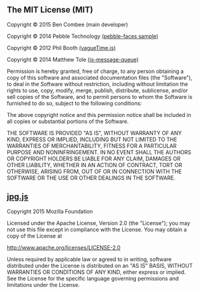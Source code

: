 ## The MIT License (MIT)

Copyright © 2015 Ben Combee (main developer)

Copyright © 2014 Pebble Technology [(pebble-faces sample)](https://github.com/pebble-examples/pebble-faces)

Copyright © 2012 Phil Booth [(vagueTime.js)](https://github.com/philbooth/vagueTime.js)

Copyright © 2014 Matthew Tole [(js-message-queue)](https://github.com/smallstoneapps/js-message-queue)

Permission is hereby granted, free of charge, to any person obtaining a copy of
this software and associated documentation files (the "Software"), to deal in
the Software without restriction, including without limitation the rights to
use, copy, modify, merge, publish, distribute, sublicense, and/or sell copies of
the Software, and to permit persons to whom the Software is furnished to do so,
subject to the following conditions:

The above copyright notice and this permission notice shall be included in all
copies or substantial portions of the Software.

THE SOFTWARE IS PROVIDED "AS IS", WITHOUT WARRANTY OF ANY KIND, EXPRESS OR
IMPLIED, INCLUDING BUT NOT LIMITED TO THE WARRANTIES OF MERCHANTABILITY, FITNESS
FOR A PARTICULAR PURPOSE AND NONINFRINGEMENT. IN NO EVENT SHALL THE AUTHORS OR
COPYRIGHT HOLDERS BE LIABLE FOR ANY CLAIM, DAMAGES OR OTHER LIABILITY, WHETHER
IN AN ACTION OF CONTRACT, TORT OR OTHERWISE, ARISING FROM, OUT OF OR IN
CONNECTION WITH THE SOFTWARE OR THE USE OR OTHER DEALINGS IN THE SOFTWARE.

## [jpg.js](https://github.com/notmasteryet/jpgjs)

Copyright 2015 Mozilla Foundation

Licensed under the Apache License, Version 2.0 (the "License");
you may not use this file except in compliance with the License.
You may obtain a copy of the License at

   http://www.apache.org/licenses/LICENSE-2.0

Unless required by applicable law or agreed to in writing, software
distributed under the License is distributed on an "AS IS" BASIS,
WITHOUT WARRANTIES OR CONDITIONS OF ANY KIND, either express or implied.
See the License for the specific language governing permissions and
limitations under the License.
